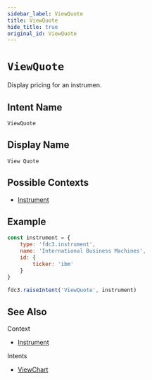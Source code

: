 ```yaml
---
sidebar_label: ViewQuote
title: ViewQuote
hide_title: true
original_id: ViewQuote
---
```

# `ViewQuote`

Display pricing for an instrumen.

## Intent Name

`ViewQuote`

## Display Name

`View Quote`

## Possible Contexts

* [Instrument](../../context/ref/Instrument)


## Example

```js
const instrument = {
    type: 'fdc3.instrument',
    name: 'International Business Machines',
    id: {
        ticker: 'ibm'
    }
}

fdc3.raiseIntent('ViewQuote', instrument)
```

## See Also

Context
- [Instrument](../../context/ref/Instrument)


Intents
- [ViewChart](ViewChart)
